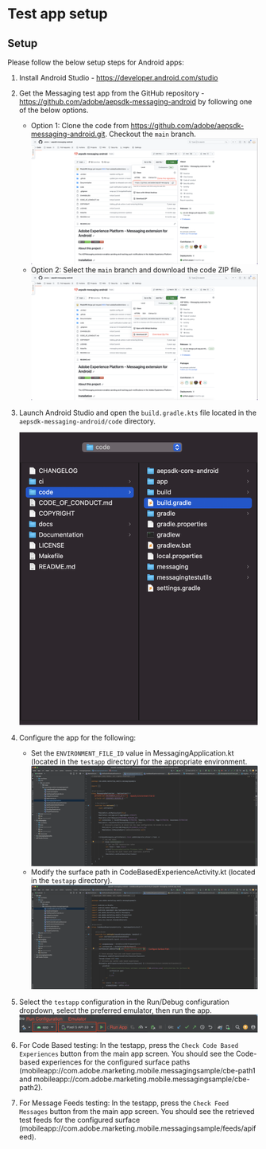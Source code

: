 # Test app setup

## Setup

Please follow the below setup steps for Android apps:

1. Install Android Studio - https://developer.android.com/studio

2. Get the Messaging test app from the GitHub repository - https://github.com/adobe/aepsdk-messaging-android by following one of the below options.
    - Option 1: Clone the code from https://github.com/adobe/aepsdk-messaging-android.git. Checkout the `main` branch.
    ![Clone the repository](../assets/clone-the-repo.png)
    - Option 2: Select the `main` branch and download the code ZIP file.
    ![Download the ZIP](../assets/download-zip.png)

3. Launch Android Studio and open the `build.gradle.kts` file located in the `aepsdk-messaging-android/code` directory.

    ![Open the gradle file](../assets/open-gradle-file.png)

4. Configure the app for the following:
    - Set the `ENVIRONMENT_FILE_ID` value in MessagingApplication.kt (located in the `testapp` directory) for the appropriate environment.
    ![Configure Environment file ID](../assets/configure-environment-file-id.png)
    - Modify the surface path in CodeBasedExperienceActivity.kt (located in the `testapp` directory).
    ![Configure surface path](../assets/configure-surface-path.png)

5. Select the `testapp` configuration in the Run/Debug configuration dropdown, select the preferred emulator, then run the app.
    ![Run app](../assets/run-app.png)

6. For Code Based testing: In the testapp, press the `Check Code Based Experiences` button from the main app screen. You should see the Code-based experiences for the configured surface paths (mobileapp://com.adobe.marketing.mobile.messagingsample/cbe-path1 and mobileapp://com.adobe.marketing.mobile.messagingsample/cbe-path2).

7. For Message Feeds testing: In the testapp, press the `Check Feed Messages` button from the main app screen. You should see the retrieved test feeds for the configured surface (mobileapp://com.adobe.marketing.mobile.messagingsample/feeds/apifeed).